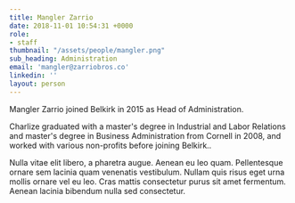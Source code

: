 ```yaml
---
title: Mangler Zarrio
date: 2018-11-01 10:54:31 +0000
role:
- staff
thumbnail: "/assets/people/mangler.png"
sub_heading: Administration
email: 'mangler@zarriobros.co'
linkedin: ''
layout: person
---
```


Mangler Zarrio joined Belkirk in 2015 as Head of Administration.

Charlize graduated with a master's degree in Industrial and Labor Relations and master's degree in Business Administration from Cornell in 2008, and worked with various non-profits before joining Belkirk..

Nulla vitae elit libero, a pharetra augue. Aenean eu leo quam. Pellentesque ornare sem lacinia quam venenatis vestibulum. Nullam quis risus eget urna mollis ornare vel eu leo. Cras mattis consectetur purus sit amet fermentum. Aenean lacinia bibendum nulla sed consectetur.